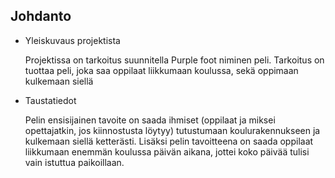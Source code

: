 ## Johdanto


* Yleiskuvaus projektista 

  Projektissa on tarkoitus suunnitella Purple foot niminen peli.
  Tarkoitus on tuottaa peli, joka saa oppilaat liikkumaan koulussa, sekä oppimaan kulkemaan siellä

* Taustatiedot
 
  Pelin ensisijainen tavoite on saada ihmiset (oppilaat ja miksei opettajatkin, jos kiinnostusta löytyy) tutustumaan              koulurakennukseen ja kulkemaan siellä ketterästi.
  Lisäksi pelin tavoitteena on saada oppilaat liikkumaan enemmän koulussa päivän aikana, jottei koko päivää tulisi vain           istuttua paikoillaan.
  
